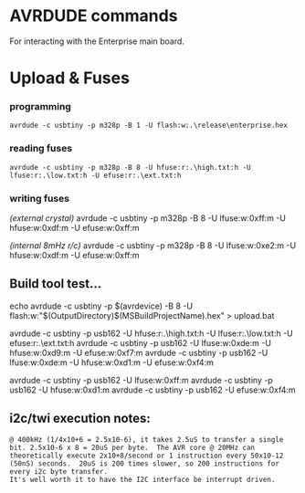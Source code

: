 AVRDUDE commands
================
For interacting with the Enterprise main board.

# Upload & Fuses

### programming
	avrdude -c usbtiny -p m328p -B 1 -U flash:w:.\release\enterprise.hex

### reading fuses
	avrdude -c usbtiny -p m328p -B 8 -U hfuse:r:.\high.txt:h -U lfuse:r:.\low.txt:h -U efuse:r:.\ext.txt:h

### writing fuses
*(external crystal)*
	avrdude -c usbtiny -p m328p -B 8 -U lfuse:w:0xff:m -U hfuse:w:0xdf:m -U efuse:w:0xff:m

*(internal 8mHz r/c)*
	avrdude -c usbtiny -p m328p -B 8 -U lfuse:w:0xe2:m -U hfuse:w:0xdf:m -U efuse:w:0xff:m



## Build tool test...
echo avrdude -c usbtiny -p $(avrdevice) -B 8 -U flash:w:"$(OutputDirectory)\$(MSBuildProjectName).hex" > upload.bat



avrdude -c usbtiny -p usb162 -U hfuse:r:.\high.txt:h -U lfuse:r:.\low.txt:h -U efuse:r:.\ext.txt:h
avrdude -c usbtiny -p usb162 -U lfuse:w:0xde:m -U hfuse:w:0xd9:m -U efuse:w:0xf7:m
avrdude -c usbtiny -p usb162 -U lfuse:w:0xde:m -U hfuse:w:0xd1:m -U efuse:w:0xf4:m


avrdude -c usbtiny -p usb162 -U lfuse:w:0xff:m
avrdude -c usbtiny -p usb162 -U hfuse:w:0xd1:m
avrdude -c usbtiny -p usb162 -U efuse:w:0xf4:m


## i2c/twi execution notes:
	@ 400kHz (1/4x10+6 = 2.5x10-6), it takes 2.5uS to transfer a single bit. 2.5x10-6 x 8 = 20uS per byte.  The AVR core @ 20MHz can theoretically execute 2x10+8/second or 1 instruction every 50x10-12 (50nS) seconds.  20uS is 200 times slower, so 200 instructions for every i2c byte transfer.
    It's well worth it to have the I2C interface be interrupt driven.

